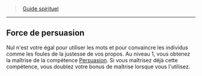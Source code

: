 ﻿---
!GenericItem
Id: cleric_guide_hd.md#force-de-persuasion
ParentLink: cleric_guide_hd.md#guide-spirituel
Name: Force de persuasion
ParentName: Guide spirituel
NameLevel: 2
Attributes:
  Name: Force de persuasion
  Markdown: >+
    ## <!--Name-->Force de persuasion<!--/Name-->


    Nul n'est votre égal pour utiliser les mots et pour convaincre les individus comme les foules de la justesse de vos propos. Au niveau 1, vous obtenez la maîtrise de la compétence [Persuasion](hd_abilities_charisma_persuasion.md). Si vous maîtrisez déjà cette compétence, vous doublez votre bonus de maîtrise lorsque vous l'utilisez.

AttributesDictionary: >+
  Name: Force de persuasion

  Markdown: >+

    ## <!--Name-->Force de persuasion<!--/Name-->





    Nul n'est votre égal pour utiliser les mots et pour convaincre les individus comme les foules de la justesse de vos propos. Au niveau 1, vous obtenez la maîtrise de la compétence [Persuasion](hd_abilities_charisma_persuasion.md). Si vous maîtrisez déjà cette compétence, vous doublez votre bonus de maîtrise lorsque vous l'utilisez.



---
> [Guide spirituel](hd_cleric_guide.md)

---

## Force de persuasion

Nul n'est votre égal pour utiliser les mots et pour convaincre les individus comme les foules de la justesse de vos propos. Au niveau 1, vous obtenez la maîtrise de la compétence [Persuasion](hd_abilities_charisma_persuasion.md). Si vous maîtrisez déjà cette compétence, vous doublez votre bonus de maîtrise lorsque vous l'utilisez.

